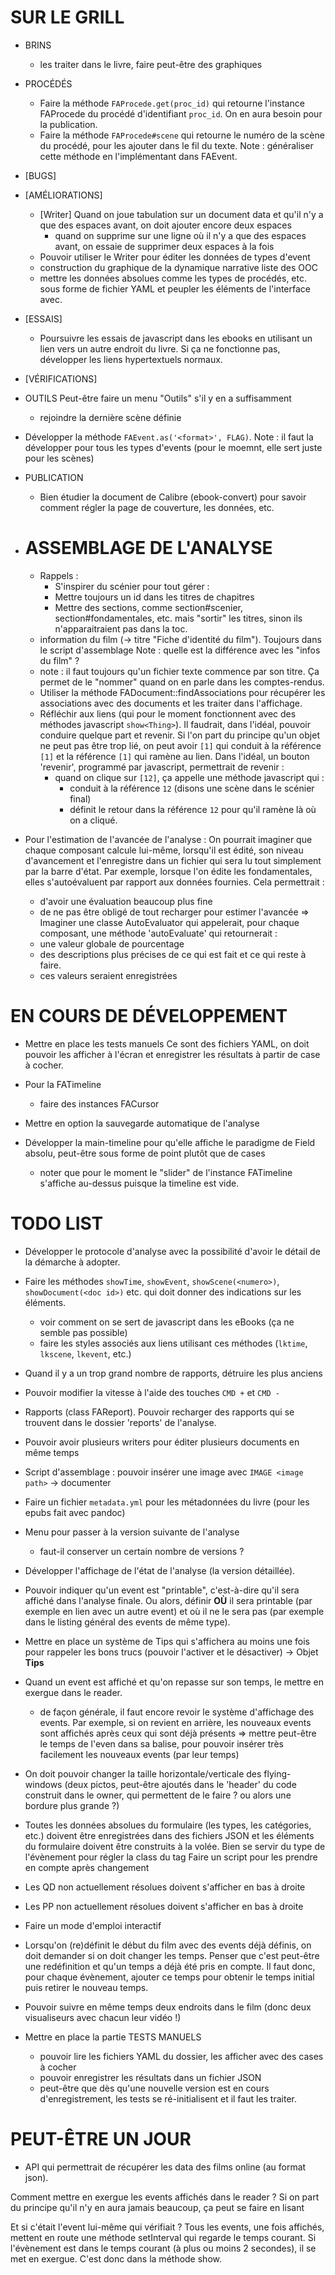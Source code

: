 # SUR LE GRILL

* BRINS
  - les traiter dans le livre, faire peut-être des graphiques

* PROCÉDÉS
  - Faire la méthode `FAProcede.get(proc_id)` qui retourne l'instance FAProcede du procédé d'identifiant `proc_id`. On en aura besoin pour la publication.
  - Faire la méthode `FAProcede#scene` qui retourne le numéro de la scène du procédé, pour les ajouter dans le fil du texte.
    Note : généraliser cette méthode en l'implémentant dans FAEvent.

* [BUGS]

* [AMÉLIORATIONS]
  - [Writer] Quand on joue tabulation sur un document data et qu'il n'y a que des espaces avant, on doit ajouter encore deux espaces
    + quand on supprime sur une ligne où il n'y a que des espaces avant, on essaie de supprimer deux espaces à la fois
  - Pouvoir utiliser le Writer pour éditer les données de types d'event
  - construction du graphique de la dynamique narrative
    liste des OOC
  - mettre les données absolues comme les types de procédés, etc. sous forme de fichier YAML et peupler les éléments de l'interface avec.

* [ESSAIS]
  - Poursuivre les essais de javascript dans les ebooks en utilisant un lien vers un autre endroit du livre.
  Si ça ne fonctionne pas, développer les liens hypertextuels normaux.

* [VÉRIFICATIONS]

* OUTILS
  Peut-être faire un menu "Outils" s'il y en a suffisamment
  - rejoindre la dernière scène définie

* Développer la méthode `FAEvent.as('<format>', FLAG)`.
  Note : il faut la développer pour tous les types d'events (pour le moemnt, elle sert juste pour les scènes)

* PUBLICATION
  - Bien étudier la document de Calibre (ebook-convert) pour savoir comment régler la page de couverture, les données, etc.

* ASSEMBLAGE DE L'ANALYSE
  =======================
  + Rappels :
    - S'inspirer du scénier pour tout gérer :
    - Mettre toujours un id dans les titres de chapitres
    - Mettre des sections, comme section#scenier, section#fondamentales, etc. mais "sortir" les titres, sinon ils n'apparaitraient pas dans la toc.
  - information du film (-> titre "Fiche d'identité du film"). Toujours dans le script d'assemblage
    Note : quelle est la différence avec les "infos du film" ?
  - note : il faut toujours qu'un fichier texte commence par son titre. Ça permet de le "nommer" quand on en parle dans les comptes-rendus.
  - Utiliser la méthode FADocument::findAssociations pour récupérer les associations avec des documents et les traiter dans l'affichage.
  - Réfléchir aux liens (qui pour le moment fonctionnent avec des méthodes javascript `show<Thing>`). Il faudrait, dans l'idéal, pouvoir conduire quelque part et revenir. Si l'on part du principe qu'un objet ne peut pas être trop lié, on peut avoir `[1]` qui conduit à la référence `[1]` et la référence `[1]` qui ramène au lien. Dans l'idéal, un bouton 'revenir', programmé par javascript, permettrait de revenir :
    - quand on clique sur `[12]`, ça appelle une méthode javascript qui :
      + conduit à la référence `12` (disons une scène dans le scénier final)
      + définit le retour dans la référence `12` pour qu'il ramène là où on a cliqué.

* Pour l'estimation de l'avancée de l'analyse :
  On pourrait imaginer que chaque composant calcule lui-même, lorsqu'il est édité, son niveau d'avancement et l'enregistre dans un fichier qui sera lu tout simplement par la barre d'état.
  Par exemple, lorsque l'on édite les fondamentales, elles s'autoévaluent par rapport aux données fournies.
  Cela permettrait :
    - d'avoir une évaluation beaucoup plus fine
    - de ne pas être obligé de tout recharger pour estimer l'avancée
  => Imaginer une classe AutoEvaluator qui appelerait, pour chaque composant, une méthode 'autoEvaluate' qui retournerait :
    - une valeur globale de pourcentage
    - des descriptions plus précises de ce qui est fait et ce qui
      reste à faire.
    - ces valeurs seraient enregistrées


# EN COURS DE DÉVELOPPEMENT

* Mettre en place les tests manuels
  Ce sont des fichiers YAML, on doit pouvoir les afficher à l'écran et enregistrer les résultats à partir de case à cocher.

* Pour la FATimeline
  - faire des instances FACursor

* Mettre en option la sauvegarde automatique de l'analyse

* Développer la main-timeline pour qu'elle affiche le paradigme de Field absolu, peut-être sous forme de point plutôt que de cases
  - noter que pour le moment le "slider" de l'instance FATimeline s'affiche au-dessus puisque la timeline est vide.

# TODO LIST

* Développer le protocole d'analyse avec la possibilité d'avoir le détail de la démarche à adopter.

* Faire les méthodes `showTime`, `showEvent`, `showScene(<numero>)`, `showDocument(<doc id>)` etc. qui doit donner des indications sur les éléments.
  - voir comment on se sert de javascript dans les eBooks (ça ne semble pas possible)
  - faire les styles associés aux liens utilisant ces méthodes (`lktime`, `lkscene`, `lkevent`, etc.)

* Quand il y a un trop grand nombre de rapports, détruire les plus anciens

* Pouvoir modifier la vitesse à l'aide des touches `CMD +` et `CMD -`

* Rapports (class FAReport). Pouvoir recharger des rapports qui se trouvent dans le dossier 'reports' de l'analyse.
* Pouvoir avoir plusieurs writers pour éditer plusieurs documents en même temps
* Script d'assemblage : pouvoir insérer une image avec `IMAGE <image path>`
  -> documenter

* Faire un fichier `metadata.yml` pour les métadonnées du livre (pour les epubs fait avec pandoc)

* Menu pour passer à la version suivante de l'analyse
  - faut-il conserver un certain nombre de versions ?

* Développer l'affichage de l'état de l'analyse (la version détaillée).

* Pouvoir indiquer qu'un event est "printable", c'est-à-dire qu'il sera affiché dans l'analyse finale. Ou alors, définir **OÙ** il sera printable (par exemple en lien avec un autre event) et où il ne le sera pas (par exemple dans le listing général des events de même type).

* Mettre en place un système de Tips qui s'affichera au moins une fois pour rappeler les bons trucs (pouvoir l'activer et le désactiver)
  -> Objet **Tips**

* Quand un event est affiché et qu'on repasse sur son temps, le mettre en exergue dans le reader.
  - de façon générale, il faut encore revoir le système d'affichage des events. Par exemple, si on revient en arrière, les nouveaux events sont affichés après ceux qui sont déjà présents
  => mettre peut-être le temps de l'even dans sa balise, pour pouvoir insérer très facilement les nouveaux events (par leur temps)

* On doit pouvoir changer la taille horizontale/verticale des flying-windows (deux pictos, peut-être ajoutés dans le 'header' du code construit dans le owner, qui permettent de le faire ? ou alors une bordure plus grande ?)
* Toutes les données absolues du formulaire (les types, les catégories, etc.) doivent être enregistrées dans des fichiers JSON et les éléments du formulaire doivent être construits à la volée.
  Bien se servir du type de l'évènement pour régler la class du tag
  Faire un script pour les prendre en compte après changement
* Les QD non actuellement résolues doivent s'afficher en bas à droite
* Les PP non actuellement résolues doivent s'afficher en bas à droite

* Faire un mode d'emploi interactif
* Lorsqu'on (re)définit le début du film avec des events déjà définis, on doit demander si on doit changer les temps. Penser que c'est peut-être une redéfinition et qu'un temps a déjà été pris en compte. Il faut donc, pour chaque évènement, ajouter ce temps pour obtenir le temps initial puis retirer le nouveau temps.
* Pouvoir suivre en même temps deux endroits dans le film (donc deux visualiseurs avec chacun leur vidéo !)
* Mettre en place la partie TESTS MANUELS
  - pouvoir lire les fichiers YAML du dossier, les afficher avec des cases à cocher
  - pouvoir enregistrer les résultats dans un fichier JSON
  - peut-être que dès qu'une nouvelle version est en cours d'enregistrement, les tests se ré-initialisent et il faut les traiter.

# PEUT-ÊTRE UN JOUR
* API qui permettrait de récupérer les data des films online (au format json).


Comment mettre en exergue les events affichés dans le reader ?
Si on part du principe qu'il n'y en aura jamais beaucoup, ça peut se faire en lisant

Et si c'était l'event lui-même qui vérifiait ? Tous les events, une fois affichés, mettent en route une méthode setInterval qui regarde le temps courant. Si l'évènement est dans le temps courant (à plus ou moins 2 secondes), il se met en exergue.
C'est donc dans la méthode show.
